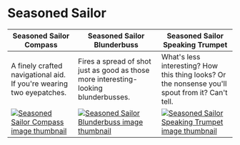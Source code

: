 # Seasoned Sailor

| Seasoned Sailor Compass | Seasoned Sailor Blunderbuss | Seasoned Sailor Speaking Trumpet |
| ----------------------- | --------------------------- | -------------------------------- |
| A finely crafted navigational aid. If you're wearing two eyepatches. | Fires a spread of shot just as good as those more interesting-looking blunderbusses. | What's less interesting? How this thing looks? Or the nonsense you'll spout from it? Can't tell. |
| [![Seasoned Sailor Compass image thumbnail](https://seaofthieves.wiki.gg/images/3/36/Seasoned_Sailor_Compass.png)](https://seaofthieves.wiki.gg/wiki/Seasoned_Sailor_Compass) | [![Seasoned Sailor Blunderbuss image thumbnail](https://seaofthieves.wiki.gg/images/e/e2/Seasoned_Sailor_Blunderbuss.png)](https://seaofthieves.wiki.gg/wiki/Seasoned_Sailor_Blunderbuss) | [![Seasoned Sailor Speaking Trumpet image thumbnail](https://seaofthieves.wiki.gg/images/6/69/Seasoned_Sailor_Speaking_Trumpet.png)](https://seaofthieves.wiki.gg/wiki/Seasoned_Sailor_Speaking_Trumpet) |
